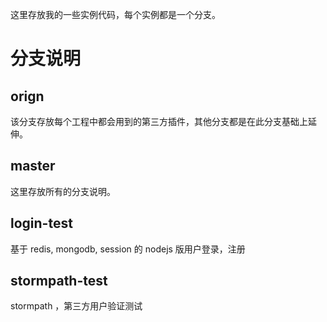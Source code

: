 这里存放我的一些实例代码，每个实例都是一个分支。

# 分支说明

## orign

该分支存放每个工程中都会用到的第三方插件，其他分支都是在此分支基础上延伸。

## master

这里存放所有的分支说明。

## login-test

基于 redis, mongodb, session 的 nodejs 版用户登录，注册

## stormpath-test

stormpath ，第三方用户验证测试